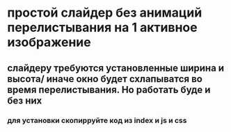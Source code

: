 # простой слайдер без анимаций перелистывания на 1 активное изображение
## слайдеру требуются установленные ширина и высота/ иначе окно будет схлапыватся во время перелистывания. Но работать буде и без них

### для установки скопирруйте код из index и js и css
